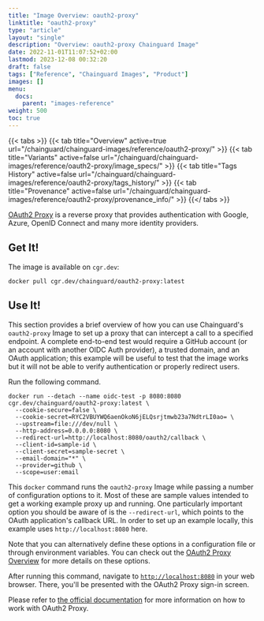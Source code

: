 ```yaml
---
title: "Image Overview: oauth2-proxy"
linktitle: "oauth2-proxy"
type: "article"
layout: "single"
description: "Overview: oauth2-proxy Chainguard Image"
date: 2022-11-01T11:07:52+02:00
lastmod: 2023-12-08 00:32:20
draft: false
tags: ["Reference", "Chainguard Images", "Product"]
images: []
menu: 
  docs: 
    parent: "images-reference"
weight: 500
toc: true
---
```


{{< tabs >}}
{{< tab title="Overview" active=true url="/chainguard/chainguard-images/reference/oauth2-proxy/" >}}
{{< tab title="Variants" active=false url="/chainguard/chainguard-images/reference/oauth2-proxy/image_specs/" >}}
{{< tab title="Tags History" active=false url="/chainguard/chainguard-images/reference/oauth2-proxy/tags_history/" >}}
{{< tab title="Provenance" active=false url="/chainguard/chainguard-images/reference/oauth2-proxy/provenance_info/" >}}
{{</ tabs >}}



<!--overview:start-->
[OAuth2 Proxy](https://oauth2-proxy.github.io/oauth2-proxy/) is a reverse proxy that provides authentication with Google, Azure, OpenID Connect and many more identity providers.
<!--overview:end-->

<!--getting:start-->
## Get It!
The image is available on `cgr.dev`:

```
docker pull cgr.dev/chainguard/oauth2-proxy:latest
```
<!--getting:end-->

<!--body:start-->
## Use It!

This section provides a brief overview of how you can use Chainguard's `oauth2-proxy` Image to set up a proxy that can intercept a call to a specified endpoint. A complete end-to-end test would require a GitHub account (or an account with another OIDC Auth provider), a trusted domain, and an OAuth application; this example will be useful to test that the image works but it will not be able to verify authentication or properly redirect users.

Run the following command.

```shell
docker run --detach --name oidc-test -p 8080:8080 cgr.dev/chainguard/oauth2-proxy:latest \
  --cookie-secure=false \
  --cookie-secret=RYC2VBUYWQ6aenOkoN6jELQsrjtmwb23a7NdtrLI0ao= \
  --upstream=file:///dev/null \
  --http-address=0.0.0.0:8080 \
  --redirect-url=http://localhost:8080/oauth2/callback \
  --client-id=sample-id \
  --client-secret=sample-secret \
  --email-domain="*" \
  --provider=github \
  --scope=user:email
```

This `docker` command runs the `oauth2-proxy` Image while passing a number of configuration options to it. Most of these are sample values intended to get a working example proxy up and running. One particularly important option you should be aware of is the `--redirect-url`, which points to the OAuth application's callback URL. In order to set up an example locally, this example uses `http://localhost:8080` here.

Note that you can alternatively define these options in a configuration file or through environment variables. You can check out the [OAuth2 Proxy Overview](https://oauth2-proxy.github.io/oauth2-proxy/docs/configuration/overview/) for more details on these options.

After running this command, navigate to [`http://localhost:8080`](http://localhost:8080) in your web browser. There, you'll be presented with the OAuth2 Proxy sign-in screen.

Please refer to [the official documentation](https://oauth2-proxy.github.io/oauth2-proxy/docs/) for more information on how to work with OAuth2 Proxy.

<!--body:end-->


